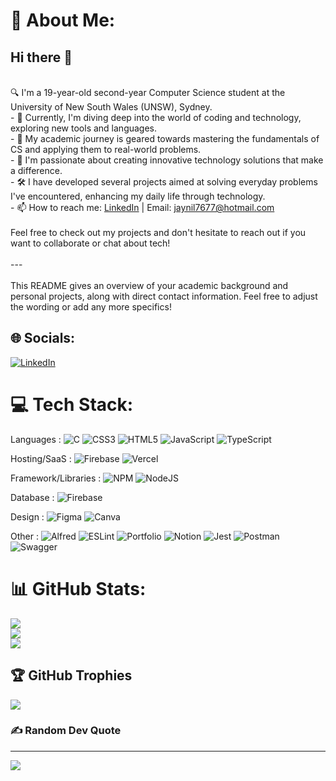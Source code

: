 # 💫 About Me:
## Hi there 👋
<br> 🔍 I'm a 19-year-old second-year Computer Science student at the University of New South Wales (UNSW), Sydney.<br>- 🌱 Currently, I'm diving deep into the world of coding and technology, exploring new tools and languages.<br>- 🎯 My academic journey is geared towards mastering the fundamentals of CS and applying them to real-world problems.<br>- 🚀 I'm passionate about creating innovative technology solutions that make a difference.<br>- 🛠️ I have developed several projects aimed at solving everyday problems I've encountered, enhancing my daily life through technology.<br>- 📫 How to reach me: [LinkedIn](https://www.linkedin.com/in/jay---patel/) | Email: jaynil7677@hotmail.com<br><br>Feel free to check out my projects and don't hesitate to reach out if you want to collaborate or chat about tech!<br><br>---<br><br>This README gives an overview of your academic background and personal projects, along with direct contact information. Feel free to adjust the wording or add any more specifics!
## 🌐 Socials:
[![LinkedIn](https://img.shields.io/badge/LinkedIn-%230077B5.svg?logo=linkedin&logoColor=white)](https://linkedin.com/in/jay---patel) 

# 💻 Tech Stack:
Languages : ![C](https://img.shields.io/badge/c-%2300599C.svg?style=flat&logo=c&logoColor=white) ![CSS3](https://img.shields.io/badge/css3-%231572B6.svg?style=flat&logo=css3&logoColor=white) ![HTML5](https://img.shields.io/badge/html5-%23E34F26.svg?style=flat&logo=html5&logoColor=white) ![JavaScript](https://img.shields.io/badge/javascript-%23323330.svg?style=flat&logo=javascript&logoColor=%23F7DF1E) ![TypeScript](https://img.shields.io/badge/typescript-%23007ACC.svg?style=flat&logo=typescript&logoColor=white) 

Hosting/SaaS : ![Firebase](https://img.shields.io/badge/firebase-%23039BE5.svg?style=flat&logo=firebase) ![Vercel](https://img.shields.io/badge/vercel-%23000000.svg?style=flat&logo=vercel&logoColor=white) 

Framework/Libraries : ![NPM](https://img.shields.io/badge/NPM-%23CB3837.svg?style=flat&logo=npm&logoColor=white) ![NodeJS](https://img.shields.io/badge/node.js-6DA55F?style=flat&logo=node.js&logoColor=white) 

Database : ![Firebase](https://img.shields.io/badge/Firebase-039BE5?style=flat&logo=Firebase&logoColor=white) 

Design : ![Figma](https://img.shields.io/badge/figma-%23F24E1E.svg?style=flat&logo=figma&logoColor=white) ![Canva](https://img.shields.io/badge/Canva-%2300C4CC.svg?style=flat&logo=Canva&logoColor=white) 

Other : ![Alfred](https://img.shields.io/badge/alfred-%235C1F87.svg?style=flat&logo=alfred) ![ESLint](https://img.shields.io/badge/ESLint-4B3263?style=flat&logo=eslint&logoColor=white) ![Portfolio](https://img.shields.io/badge/Portfolio-%23000000.svg?style=flat&logo=firefox&logoColor=#FF7139) ![Notion](https://img.shields.io/badge/Notion-%23000000.svg?style=flat&logo=notion&logoColor=white) ![Jest](https://img.shields.io/badge/-jest-%23C21325?style=flat&logo=jest&logoColor=white) ![Postman](https://img.shields.io/badge/Postman-FF6C37?style=flat&logo=postman&logoColor=white) ![Swagger](https://img.shields.io/badge/-Swagger-%23Clojure?style=flat&logo=swagger&logoColor=white)
# 📊 GitHub Stats:
![](https://github-readme-stats.vercel.app/api?username=jaypateln&theme=dark&hide_border=false&include_all_commits=true&count_private=true)<br/>
![](https://github-readme-streak-stats.herokuapp.com/?user=jaypateln&theme=dark&hide_border=false)<br/>
![](https://github-readme-stats.vercel.app/api/top-langs/?username=jaypateln&theme=dark&hide_border=false&include_all_commits=true&count_private=true&layout=compact)

## 🏆 GitHub Trophies
![](https://github-profile-trophy.vercel.app/?username=jaypateln&theme=nord&no-frame=false&no-bg=true&margin-w=4)

### ✍️ Random Dev Quote
[](https://quotes-github-readme.vercel.app/api?type=horizontal&theme=radical)


---
[![](https://visitcount.itsvg.in/api?id=jaypateln&icon=2&color=0)](https://visitcount.itsvg.in)

